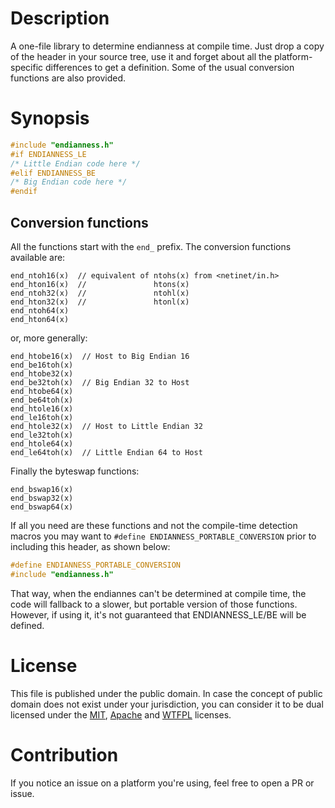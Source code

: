 # Description

A one-file library to determine endianness at compile time.
Just drop a copy of the header in your source tree, use it
and forget about all the platform-specific differences to
get a definition. Some of the usual conversion functions are also provided.

# Synopsis

```C
#include "endianness.h"
#if ENDIANNESS_LE
/* Little Endian code here */
#elif ENDIANNESS_BE
/* Big Endian code here */
#endif
```

## Conversion functions

All the functions start with the `end_` prefix.
The conversion functions available are:

```
end_ntoh16(x)  // equivalent of ntohs(x) from <netinet/in.h>
end_hton16(x)  //               htons(x)
end_ntoh32(x)  //               ntohl(x)
end_hton32(x)  //               htonl(x)
end_ntoh64(x)
end_hton64(x)
```

or, more generally:

```
end_htobe16(x)  // Host to Big Endian 16
end_be16toh(x)
end_htobe32(x)
end_be32toh(x)  // Big Endian 32 to Host
end_htobe64(x)
end_be64toh(x)
end_htole16(x)
end_le16toh(x)
end_htole32(x)  // Host to Little Endian 32
end_le32toh(x)
end_htole64(x)
end_le64toh(x)  // Little Endian 64 to Host
```

Finally the byteswap functions:
```
end_bswap16(x)
end_bswap32(x)
end_bswap64(x)
```

If all you need are these functions and not the compile-time detection macros
you may want to `#define ENDIANNESS_PORTABLE_CONVERSION`
prior to including this header, as shown below:

```C
#define ENDIANNESS_PORTABLE_CONVERSION
#include "endianness.h"
```

That way, when the endiannes can't be determined at compile time, the code
will fallback to a slower, but portable version of those functions.
However, if using it, it's not guaranteed that ENDIANNESS_LE/BE will be defined.

# License

This file is published under the public domain. In case the concept of
public domain does not exist under your jurisdiction, you can consider it
to be dual licensed under the [MIT](https://opensource.org/licenses/MIT),
[Apache](https://www.apache.org/licenses/LICENSE-2.0) and
[WTFPL](http://www.wtfpl.net/about/) licenses.

# Contribution

If you notice an issue on a platform you're using, feel
free to open a PR or issue.
